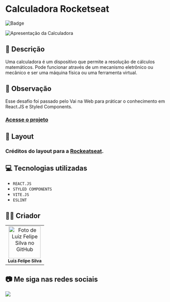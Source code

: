 # Calculadora Rocketseat

![Badge](http://img.shields.io/static/v1?label=STATUS&message=CONCLUIDO&color=GREEN&style=for-the-badge)

<img src="https://github.com/luizfelipe9627/calculadora-vnw/blob/main/src/assets/img/apresentacao.gif" alt="Apresentação da Calculadora">

## 📄 Descrição

Uma calculadora é um dispositivo que permite a resolução de cálculos matemáticos. Pode funcionar através de um mecanismo eletrônico ou mecânico e ser uma máquina física ou uma ferramenta virtual.

## 📑 Observação

Esse desafio foi passado pelo Vai na Web para práticar o conhecimento em React.JS e Styled Components.

### <a href="https://luizfelipe9627-calculadora-rocketseat.netlify.app">Acesse o projeto</a>

## 🎨 Layout

### Créditos do layout para a <a href="https://www.figma.com/file/Qd4oYuACqrYvis5An2bO4J/Calculadora-%E2%80%A2-Desafio-05-(Community)?type=design&t=MTebQwEUHWE7kIZ0-6">Rockeatseat</a>.

## 💻 Tecnologias utilizadas

- `REACT.JS`
- `STYLED COMPONENTS`
- `VITE.JS`
- `ESLINT`

## 🧑‍💻 Criador

<table>
  <tr>
    <td align="center">
      <a href="https://github.com/luizfelipe9627">
        <img src="https://github.com/luizfelipe9627.png" width="100px;" alt="Foto de Luiz Felipe Silva no GitHub"/><br>
        <sub>
          <b>Luiz Felipe Silva</b>
        </sub>
      </a>
    </td>
  </tr>
</table>

## 📷 Me siga nas redes sociais<br>

<p align="left">
  <a href="https://www.linkedin.com/in/luizfelipe9627/" target="_blank"><img src="https://img.shields.io/badge/-LinkedIn-%230077B5?style=for-the-badge&logo=linkedin&logoColor=white"></a>
</p>
